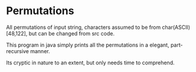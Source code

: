 # Permutations
All permutations of input string, characters assumed to be from char(ASCII)[48,122], but can be changed from src code.

This program in java simply prints all the permutations in a elegant, part-recursive manner.

Its cryptic in nature to an extent, but only needs time to comprehend.
